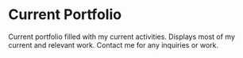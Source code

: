 # Current Portfolio

Current portfolio filled with my current activities. Displays most of my current and relevant work. Contact me for any inquiries or work.

